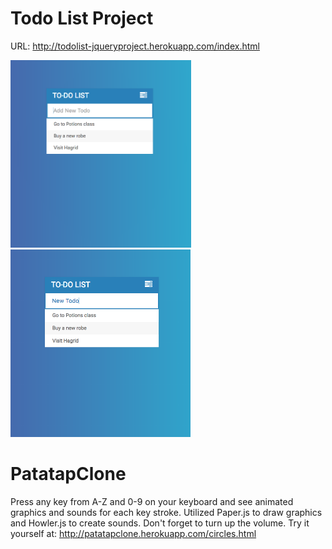 # Todo List Project

URL: http://todolist-jqueryproject.herokuapp.com/index.html

<img height=300 src="https://github.com/apatil88/jQueryProjects/blob/master/TodoListProject/Todo1.png">
<img height=300 src="https://github.com/apatil88/jQueryProjects/blob/master/TodoListProject/Todo2.png">

# PatatapClone
Press any key from A-Z and 0-9 on your keyboard and see animated graphics and sounds for each key stroke. Utilized Paper.js to draw graphics and Howler.js to create sounds. Don't forget to turn up the volume.
Try it yourself at: http://patatapclone.herokuapp.com/circles.html
